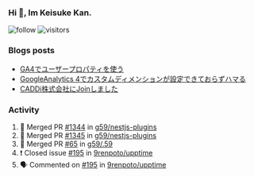 ### Hi 👋, Im Keisuke Kan.

<!--
**9renpoto/9renpoto** is a ✨ _special_ ✨ repository because its `README.md` (this file) appears on your GitHub profile.

Here are some ideas to get you started:

- 🔭 I’m currently working on ...
- 🌱 I’m currently learning ...
- 👯 I’m looking to collaborate on ...
- 🤔 I’m looking for help with ...
- 💬 Ask me about ...
- 📫 How to reach me: ...
- 😄 Pronouns: ...
- ⚡ Fun fact: ...
-->

![follow](https://img.shields.io/github/followers/9renpoto?label=Follow&style=social)
![visitors](https://komarev.com/ghpvc/?username=9renpoto&label=Profile%20views&color=0e75b6&style=flat)

### Blogs posts

<!-- BLOG-POST-LIST:START -->
- [GA4でユーザープロパティを使う](https://9renpoto.dev/2021/02/21/google-analytics-4-user-properties/)
- [GoogleAnalytics 4でカスタムディメンションが設定できておらずハマる](https://9renpoto.dev/2021/02/13/google-analytics-4/)
- [CADDi株式会社にJoinしました](https://9renpoto.dev/2020/12/05/join/)
<!-- BLOG-POST-LIST:END -->

### Activity

<!--START_SECTION:activity-->
1. 🎉 Merged PR [#1344](https://github.com/g59/nestjs-plugins/pull/1344) in [g59/nestjs-plugins](https://github.com/g59/nestjs-plugins)
2. 🎉 Merged PR [#1345](https://github.com/g59/nestjs-plugins/pull/1345) in [g59/nestjs-plugins](https://github.com/g59/nestjs-plugins)
3. 🎉 Merged PR [#65](https://github.com/g59/.59/pull/65) in [g59/.59](https://github.com/g59/.59)
4. ❗️ Closed issue [#195](https://github.com/9renpoto/upptime/issues/195) in [9renpoto/upptime](https://github.com/9renpoto/upptime)
5. 🗣 Commented on [#195](https://github.com/9renpoto/upptime/issues/195) in [9renpoto/upptime](https://github.com/9renpoto/upptime)
<!--END_SECTION:activity-->

<!--START_SECTION:waka-->
<!--END_SECTION:waka-->